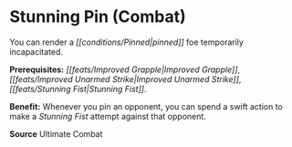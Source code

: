 ﻿---
cssclass: [feats]

---
# Stunning Pin (Combat)

You can render a _[[conditions/Pinned|pinned]]_ foe temporarily incapacitated.

**Prerequisites:** _[[feats/Improved Grapple|Improved Grapple]]_, _[[feats/Improved Unarmed Strike|Improved Unarmed Strike]]_, _[[feats/Stunning Fist|Stunning Fist]]_.

**Benefit:** Whenever you pin an opponent, you can spend a swift action to make a _Stunning Fist_ attempt against that opponent.

**Source** Ultimate Combat